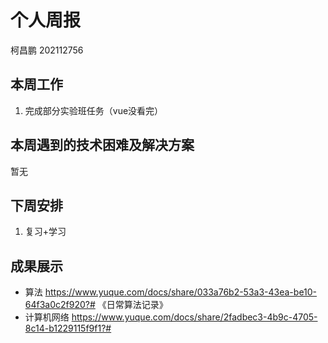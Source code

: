 # 个人周报

柯昌鹏 202112756

## 本周工作

1. 完成部分实验班任务（vue没看完）

## 本周遇到的技术困难及解决方案
暂无

## 下周安排

1. 复习+学习

## 成果展示

- 算法
  https://www.yuque.com/docs/share/033a76b2-53a3-43ea-be10-64f3a0c2f920?# 《日常算法记录》
- 计算机网络
  https://www.yuque.com/docs/share/2fadbec3-4b9c-4705-8c14-b1229115f9f1?#
